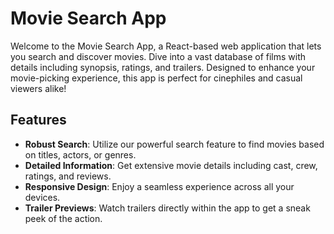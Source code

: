 # Movie Search App

Welcome to the Movie Search App, a React-based web application that lets you search and discover movies. Dive into a vast database of films with details including synopsis, ratings, and trailers. Designed to enhance your movie-picking experience, this app is perfect for cinephiles and casual viewers alike!


## Features

- **Robust Search**: Utilize our powerful search feature to find movies based on titles, actors, or genres.
- **Detailed Information**: Get extensive movie details including cast, crew, ratings, and reviews.
- **Responsive Design**: Enjoy a seamless experience across all your devices.
- **Trailer Previews**: Watch trailers directly within the app to get a sneak peek of the action.
